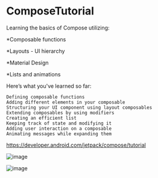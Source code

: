 # ComposeTutorial

Learning the basics of Compose utilizing:

 *Composable functions

 *Layouts - UI hierarchy

 *Material Design

 *Lists and animations
 
 
Here’s what you've learned so far:

    Defining composable functions
    Adding different elements in your composable
    Structuring your UI component using layout composables
    Extending composables by using modifiers
    Creating an efficient list
    Keeping track of state and modifying it
    Adding user interaction on a composable
    Animating messages while expanding them

  
 
https://developer.android.com/jetpack/compose/tutorial

![image](https://user-images.githubusercontent.com/30214486/180828291-50fa981f-202d-45a9-a5c4-cb5c1c09280f.png)


![image](https://user-images.githubusercontent.com/30214486/180993700-39512915-ead3-45ff-a392-a656cf5ce113.png)


